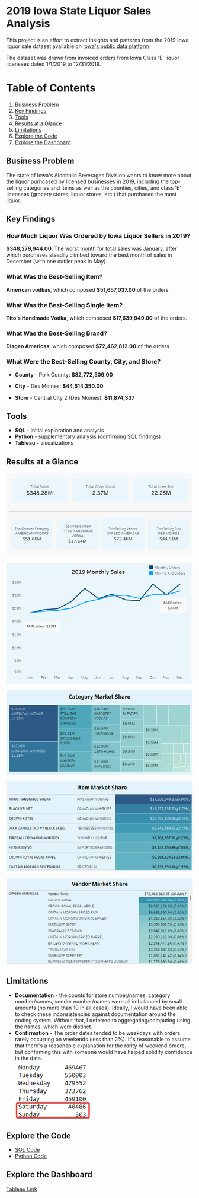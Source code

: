 # 2019 Iowa State Liquor Sales Analysis
This project is an effort to extract insights and patterns from the 2019 Iowa liquor sale dataset available on [Iowa's public data platform](https://data.iowa.gov/Sales-Distribution/2019-Iowa-Liquor-Sales/38x4-vs5h). 

The dataset was drawn from invoiced orders from Iowa Class 'E' liquor licensees dated 1/1/2019 to 12/31/2019. 


# Table of Contents
1. [Business Problem](#business_problem)
2. [Key Findings](#key_findings)
3. [Tools](#tools)
4. [Results at a Glance](#results_at_a_glance)
5. [Limitations](#limitations)
6. [Explore the Code](#explore_the_code)
7. [Explore the Dashboard](#explore_the_dashboard)

## Business Problem
The state of Iowa's Alcoholic Beverages Division wants to know more about the liquor purhcased by licensed businesses in 2019, including the top-selling categories and items as well as the counties, cities, and class 'E' licensees (grocery stores, liquor stores, etc.) that purchased the most liquor.  

## Key Findings

### How Much Liquor Was Ordered by Iowa Liquor Sellers in 2019?  
**$348,279,944.00**. The worst month for total sales was January, after which purchases steadily climbed toward the best month of sales in December (with one outlier peak in May).  

### What Was the Best-Selling Item?
**American vodkas**, which composed **$51,657,037.00** of the orders.

### What Was the Best-Selling Single Item?
**Tito's Handmade Vodka**, which composed **$17,639,949.00** of the orders.

### What Was the Best-Selling Brand?
**Diageo Americas**, which composed **$72,462,812.00** of the orders.

### What Were the Best-Selling County, City, and Store?

* **County** - Polk County: **$82,772,509.00**

* **City** - Des Moines: **$44,514,350.00** 

* **Store** - Central City 2 (Des Moines): **$11,874,337**

## Tools
* **SQL** - initial exploration and analysis
* **Python** - supplementary analysis (confirming SQL findings) 
* **Tableau** - visualizations

## Results at a Glance
![](https://github.com/rp2323/data_analysis_portfolio/blob/83097a6096d332977cf9ff4beee3a78982d9b344/iowa_2019_liquor_sales_project/images/totals.png)  

![](https://github.com/rp2323/data_analysis_portfolio/blob/83097a6096d332977cf9ff4beee3a78982d9b344/iowa_2019_liquor_sales_project/images/2019_overall_time_series.png) 

![](https://github.com/rp2323/data_analysis_portfolio/blob/83097a6096d332977cf9ff4beee3a78982d9b344/iowa_2019_liquor_sales_project/images/category_treemap.png) 

![](https://github.com/rp2323/data_analysis_portfolio/blob/83097a6096d332977cf9ff4beee3a78982d9b344/iowa_2019_liquor_sales_project/images/item_heatmap.png) 

![vendor_heatmap.png](https://github.com/rp2323/data_analysis_portfolio/blob/83097a6096d332977cf9ff4beee3a78982d9b344/iowa_2019_liquor_sales_project/images/vendor_heatmap.png) 

## Limitations
* **Documentation** - the counts for store number/names, category number/names, vendor number/names were all imbalanced by small amounts (no more than 10 in all cases). Ideally, I would have been able to check these inconsistencies against documentation around the coding system. Without that, I deferred to aggregating/computing using the names, which were distinct. 
* **Confirmation** - The order dates tended to be weekdays with orders rarely occurring on weekends (less than 2%). It's reasonable to assume that there's a reasonable explanation for the rarity of weekend orders, but confirming this with someone would have helped solidify confidence in the data.  
![](https://github.com/rp2323/data_analysis_portfolio/blob/2a07ff88e734cca3779b61baac6497e4017c91d1/iowa_2019_liquor_sales_project/images/orders_by_day_of_week.png)

## Explore the Code
* [SQL Code](https://github.com/rp2323/data_analysis_portfolio/blob/main/iowa_2019_liquor_sales_project/sql/iowa_2019_liquor_sales_sql)
* [Python Code](https://github.com/rp2323/data_analysis_portfolio/tree/main/iowa_2019_liquor_sales_project/python)

## Explore the Dashboard
[Tableau Link](https://public.tableau.com/views/2019IowaLiquorSales/Overview-Dash?:language=en-US&publish=yes&:display_count=n&:origin=viz_share_link)
 

